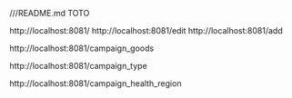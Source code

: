 ///README.md
TOTO

http://localhost:8081/
http://localhost:8081/edit
http://localhost:8081/add


http://localhost:8081/campaign_goods

http://localhost:8081/campaign_type

http://localhost:8081/campaign_health_region